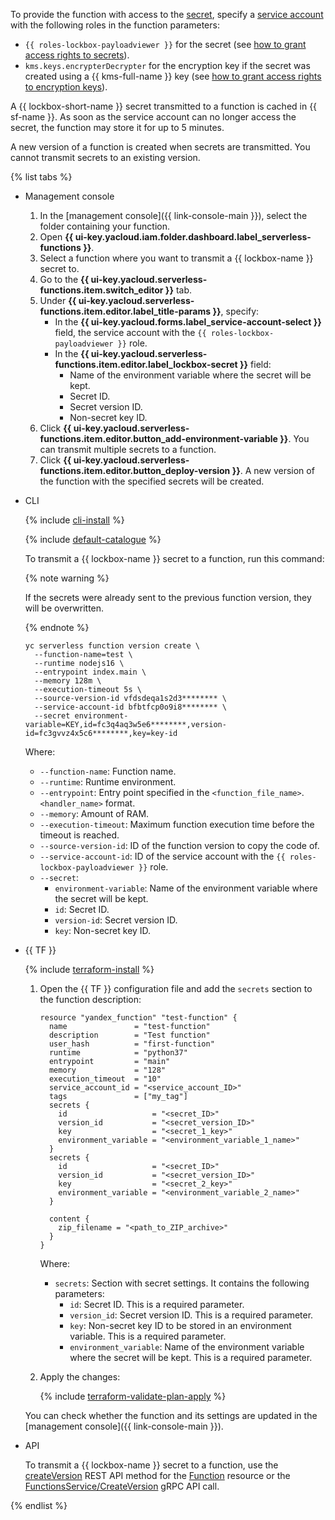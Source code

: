 To provide the function with access to the [secret](../../lockbox/concepts/secret.md), specify a [service account](../../iam/concepts/users/service-accounts.md) with the following roles in the function parameters:
* `{{ roles-lockbox-payloadviewer }}` for the secret (see [how to grant access rights to secrets](../../lockbox/operations/secret-access.md)).
* `kms.keys.encrypterDecrypter` for the encryption key if the secret was created using a {{ kms-full-name }} key (see [how to grant access rights to encryption keys](../../kms/operations/key-access.md)).

A {{ lockbox-short-name }} secret transmitted to a function is cached in {{ sf-name }}. As soon as the service account can no longer access the secret, the function may store it for up to 5 minutes.

A new version of a function is created when secrets are transmitted. You cannot transmit secrets to an existing version.

{% list tabs %}

- Management console

   1. In the [management console]({{ link-console-main }}), select the folder containing your function.
   1. Open **{{ ui-key.yacloud.iam.folder.dashboard.label_serverless-functions }}**.
   1. Select a function where you want to transmit a {{ lockbox-name }} secret to.
   1. Go to the **{{ ui-key.yacloud.serverless-functions.item.switch_editor }}** tab.
   1. Under **{{ ui-key.yacloud.serverless-functions.item.editor.label_title-params }}**, specify:
      * In the **{{ ui-key.yacloud.forms.label_service-account-select }}** field, the service account with the `{{ roles-lockbox-payloadviewer }}` role.
      * In the **{{ ui-key.yacloud.serverless-functions.item.editor.label_lockbox-secret }}** field:
         * Name of the environment variable where the secret will be kept.
         * Secret ID.
         * Secret version ID.
         * Non-secret key ID.
   1. Click **{{ ui-key.yacloud.serverless-functions.item.editor.button_add-environment-variable }}**. You can transmit multiple secrets to a function.
   1. Click **{{ ui-key.yacloud.serverless-functions.item.editor.button_deploy-version }}**. A new version of the function with the specified secrets will be created.

- CLI

   {% include [cli-install](../cli-install.md) %}

   {% include [default-catalogue](../default-catalogue.md) %}

   To transmit a {{ lockbox-name }} secret to a function, run this command:

   {% note warning %}

   If the secrets were already sent to the previous function version, they will be overwritten.

   {% endnote %}

   ```
   yc serverless function version create \
     --function-name=test \
     --runtime nodejs16 \
     --entrypoint index.main \
     --memory 128m \
     --execution-timeout 5s \
     --source-version-id vfdsdeqa1s2d3******** \
     --service-account-id bfbtfcp0o9i8******** \
     --secret environment-variable=KEY,id=fc3q4aq3w5e6********,version-id=fc3gvvz4x5c6********,key=key-id
   ```

   Where:

   * `--function-name`: Function name.
   * `--runtime`: Runtime environment.
   * `--entrypoint`: Entry point specified in the `<function_file_name>`.`<handler_name>` format.
   * `--memory`: Amount of RAM.
   * `--execution-timeout`: Maximum function execution time before the timeout is reached.
   * `--source-version-id`: ID of the function version to copy the code of.
   * `--service-account-id`: ID of the service account with the `{{ roles-lockbox-payloadviewer }}` role.
   * `--secret`:
      * `environment-variable`: Name of the environment variable where the secret will be kept.
      * `id`: Secret ID.
      * `version-id`: Secret version ID.
      * `key`: Non-secret key ID.

- {{ TF }}

   {% include [terraform-install](../../_includes/terraform-install.md) %}

   1. Open the {{ TF }} configuration file and add the `secrets` section to the function description:

      ```hcl
      resource "yandex_function" "test-function" {
        name               = "test-function"
        description        = "Test function"
        user_hash          = "first-function"
        runtime            = "python37"
        entrypoint         = "main"
        memory             = "128"
        execution_timeout  = "10"
        service_account_id = "<service_account_ID>"
        tags               = ["my_tag"]
        secrets {
          id                   = "<secret_ID>"
          version_id           = "<secret_version_ID>"
          key                  = "<secret_1_key>"
          environment_variable = "<environment_variable_1_name>"
        }
        secrets {
          id                   = "<secret_ID>"
          version_id           = "<secret_version_ID>"
          key                  = "<secret_2_key>"
          environment_variable = "<environment_variable_2_name>"
        }

        content {
          zip_filename = "<path_to_ZIP_archive>"
        }
      }
      ```

      Where:

      * `secrets`: Section with secret settings. It contains the following parameters:
         * `id`: Secret ID. This is a required parameter.
         * `version_id`: Secret version ID. This is a required parameter.
         * `key`: Non-secret key ID to be stored in an environment variable. This is a required parameter.
         * `environment_variable`: Name of the environment variable where the secret will be kept. This is a required parameter.

   1. Apply the changes:

      {% include [terraform-validate-plan-apply](../../_tutorials/terraform-validate-plan-apply.md) %}

   You can check whether the function and its settings are updated in the [management console]({{ link-console-main }}).

- API

   To transmit a {{ lockbox-name }} secret to a function, use the [createVersion](../../functions/functions/api-ref/Function/createVersion.md) REST API method for the [Function](../../functions/functions/api-ref/Function/index.md) resource or the [FunctionsService/CreateVersion](../../functions/functions/api-ref/grpc/function_service.md#CreateVersion) gRPC API call.

{% endlist %}